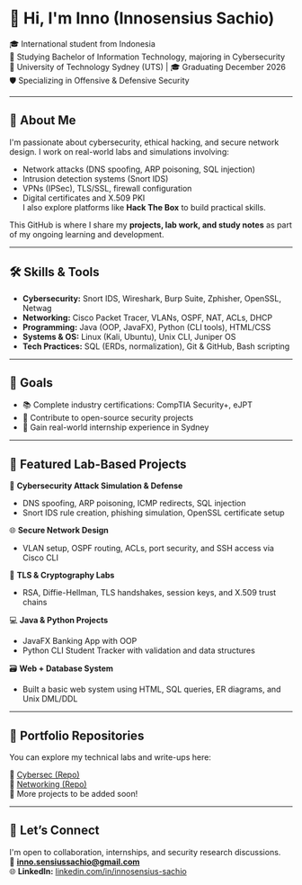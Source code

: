 # 👋 Hi, I'm Inno (Innosensius Sachio)

🎓 International student from Indonesia  
📍 Studying Bachelor of Information Technology, majoring in Cybersecurity  
🏫 University of Technology Sydney (UTS) | 🎓 Graduating December 2026  
🛡️ Specializing in Offensive & Defensive Security  

---

## 🧠 About Me  
I'm passionate about cybersecurity, ethical hacking, and secure network design. I work on real-world labs and simulations involving:
- Network attacks (DNS spoofing, ARP poisoning, SQL injection)
- Intrusion detection systems (Snort IDS)
- VPNs (IPSec), TLS/SSL, firewall configuration
- Digital certificates and X.509 PKI  
I also explore platforms like **Hack The Box** to build practical skills.

This GitHub is where I share my **projects, lab work, and study notes** as part of my ongoing learning and development.

---

## 🛠️ Skills & Tools  
- **Cybersecurity:** Snort IDS, Wireshark, Burp Suite, Zphisher, OpenSSL, Netwag  
- **Networking:** Cisco Packet Tracer, VLANs, OSPF, NAT, ACLs, DHCP  
- **Programming:** Java (OOP, JavaFX), Python (CLI tools), HTML/CSS  
- **Systems & OS:** Linux (Kali, Ubuntu), Unix CLI, Juniper OS  
- **Tech Practices:** SQL (ERDs, normalization), Git & GitHub, Bash scripting  

---

## 🎯 Goals  
- 📚 Complete industry certifications: CompTIA Security+, eJPT  
- 🚀 Contribute to open-source security projects  
- 🤝 Gain real-world internship experience in Sydney  

---

## 🧪 Featured Lab-Based Projects  
🔐 **Cybersecurity Attack Simulation & Defense**  
- DNS spoofing, ARP poisoning, ICMP redirects, SQL injection  
- Snort IDS rule creation, phishing simulation, OpenSSL certificate setup

🌐 **Secure Network Design**  
- VLAN setup, OSPF routing, ACLs, port security, and SSH access via Cisco CLI

🔑 **TLS & Cryptography Labs**  
- RSA, Diffie-Hellman, TLS handshakes, session keys, and X.509 trust chains

💻 **Java & Python Projects**  
- JavaFX Banking App with OOP  
- Python CLI Student Tracker with validation and data structures

🗃️ **Web + Database System**  
- Built a basic web system using HTML, SQL queries, ER diagrams, and Unix DML/DDL

---

## 📁 Portfolio Repositories  
You can explore my technical labs and write-ups here:

🔗 [Cybersec (Repo)](https://github.com/Inno2007/Cybersec)  
🔗 [Networking (Repo)](https://github.com/Inno2007/Networking)  
📁 More projects to be added soon!

---

## 🤝 Let’s Connect  
I'm open to collaboration, internships, and security research discussions.  
📧 **inno.sensiussachio@gmail.com**  
🌐 **LinkedIn:** [linkedin.com/in/innosensius-sachio](https://www.linkedin.com/in/innosensius-sachio)
